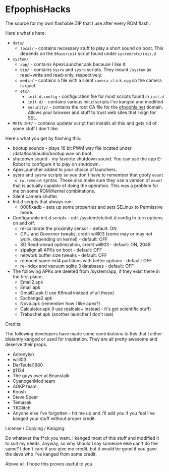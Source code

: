 EfpophisHacks
=============

The source for my own flashable ZIP that I use after every ROM flash.

Here's what's here:

* `data/`
  * `local/` - contains necessary stuff to play a short sound on boot. This depends on the `90userinit` script found under `system/etc/init.d`
* `system/`
  * `app/` - contains ApexLauncher.apk because I like it.
  * `bin/` - contains `sysrw` and `sysro` scripts. They mount `/system` as read+write and read-only, respectively.
  * `media/` - contains a file with a silent `camera_click.ogg` so the camera is quiet.
  * `etc/`
    * `init.d.config` - configuration file for most scripts found in `init.d`
    * `init.d/` - contains various init.d scripts I've kanged and modified
    * `security/` - contains the root CA file for the [efpophis.net](https://www.efpophis.net) domain. Allows your browser and stuff to trust web sites that I sign for SSL.
* `META-INF/` - contains updater script that installs all this and gets rid of some stuff I don't like.


Here's what you get by flashing this:

* bootup sounds - plays 16 bit PWM wav file located under /data/local/audio/bootup.wav on boot.
* shutdown sound - my favorite shutdown sound. You can use the app E-Robot to configure it to play on shutdown.
* ApexLauncher added to your choice of launchers.
* sysro and sysrw scripts so you don't have to remember that goofy `mount -o rw,remount` syntax. These also make sure they use a version of `mount` that is actually capable of doing the operation. This was a problem for me on some ROM/Kernel combinations.
* Silent camera shutter.
* Init.d scripts that always run:
  * 000fixadb - sets up some properties and sets SELinux to Permissive mode.
* Configurable init.d scripts - edit /system/etc/init.d.config to turn options on and off.
  * re-calibrate the proximity sensor - default: ON
  * CPU and Governor tweaks, credit willl03 (some may or may not work, depending on kernel) - default: OFF
  * SD Read-ahead optimization, credit willl03 - default: ON, 2048
  * zipalign all APKs on boot - default: OFF
  * network buffer size tweaks - default: OFF
  * remount some ext4 partitions with better options - default: OFF
  * re-index and vacuum sqlite 3 databases - default: OFF
* The following APKs are deleted from /system/app, if they exist there in the first place:
  * Email2.apk
  * Email.apk
  * Gmail2.apk (I use K9mail instead of all these)
  * Exchange2.apk
  * Nova.apk (remember how I like apex?)
  * Calculator.apk (I use realcalc+ instead - it's got scientific stuff)
  * Trebuchet.apk (another launcher I don't use)

Credits:

The following developers have made some contributions to this that I either blatantly kanged or used for inspiration. They are all pretty awesome and deserve their props.
  * Adrenylyn
  * willl03
  * DerTeufel1980
  * jt1134
  * The guys over at Beanstalk
  * CyanogenMod team
  * AOKP team
  * Koush
  * Steve Spear
  * Temasek
  * TKGlitch
  * Anyone else I've forgotten - hit me up and I'll add you if you feel I've kanged your stuff without proper credit.

License / Copying / Kanging:

Do whatever the f*ck you want. I kanged most of this stuff and modified it to suit my needs, anyway, so why should I say someone else can't do the same?  I don't care if you give me credit, but it would be good if you gave the devs who I've kanged from some credit.

Above all, I hope this proves useful to you.
